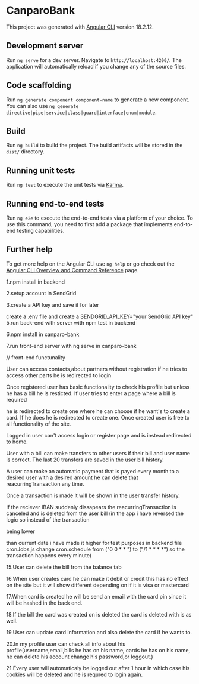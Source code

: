 # CanparoBank

This project was generated with [Angular CLI](https://github.com/angular/angular-cli) version 18.2.12.

## Development server

Run `ng serve` for a dev server. Navigate to `http://localhost:4200/`. The application will automatically reload if you change any of the source files.

## Code scaffolding

Run `ng generate component component-name` to generate a new component. You can also use `ng generate directive|pipe|service|class|guard|interface|enum|module`.

## Build

Run `ng build` to build the project. The build artifacts will be stored in the `dist/` directory.

## Running unit tests

Run `ng test` to execute the unit tests via [Karma](https://karma-runner.github.io).

## Running end-to-end tests

Run `ng e2e` to execute the end-to-end tests via a platform of your choice. To use this command, you need to first add a package that implements end-to-end testing capabilities.

## Further help

To get more help on the Angular CLI use `ng help` or go check out the [Angular CLI Overview and Command Reference](https://angular.dev/tools/cli) page.

1.npm install in backend

2.setup account in SendGrid

3.create a API key and save it for later

create a .env file and create a SENDGRID_API_KEY="your SendGrid API key"
5.run back-end with server with npm test in backend

6.npm install in canparo-bank

7.run front-end server with ng serve in canparo-bank

// front-end functunality

User can access contacts,about,partners without registration if he tries to access other parts he is redirected to login

Once registered user has basic functionality to check his profile but unless he has a bill he is resticted. If user tries to enter a page where a bill is required

he is redirected to create one where he can choose if he want's to create a card. If he does he is redirected to create one. Once created user is free to all functionality of the site.

Logged in user can't access login or register page and is instead redirected to home.

User with a bill can make transfers to other users if their bill and user name is correct. The last 20 transfers are saved in the user bill history.

A user can make an automatic payment that is payed every month to a desired user with a desired amount he can delete that reacurringTransaction any time.

Once a transaction is made it will be shown in the user transfer history.

If the reciever IBAN suddenly dissapears the reacurringTransaction is canceled and is deleted from the user bill (in the app i have reversed the logic so instead of the transaction

being lower

than current date i have made it higher for test purposes in backend file cronJobs.js change cron.schedule from ("0 0 * * ") to ("/1 * * * *") so the transaction happens every minute)

15.User can delete the bill from the balance tab

16.When user creates card he can make it debit or credit this has no effect on the site but it will show different depending on if it is visa or mastercard

17.When card is created he will be send an email with the card pin since it will be hashed in the back end.

18.If the bill the card was created on is deleted the card is deleted with is as well.

19.User can update card information and also delete the card if he wants to.

20.In my profile user can check all info about his profile(username,email,bills he has on his name, cards he has on his name, he can delete his account change his password,or loggout.)

21.Every user will automaticaly be logged out after 1 hour in which case his cookies will be deleted and he is requred to login again.
